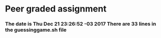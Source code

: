 <html>
<body>
<h1> Peer graded assignment </h1>
<h3> The date is Thu Dec 21 23:26:52 -03 2017
There are 33 lines in the guessinggame.sh file </h3>
</body>
</html>

